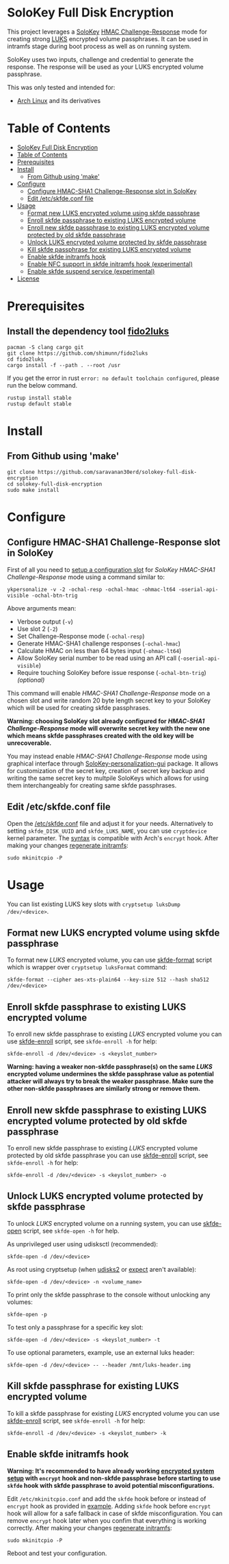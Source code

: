 # SoloKey Full Disk Encryption

This project leverages a [SoloKey](https://wiki.archlinux.org/index.php/Solo) [HMAC Challenge-Response](https://github.com/solokeys/solo-python#challenge-response) mode for creating strong [LUKS](https://gitlab.com/cryptsetup/cryptsetup) encrypted volume passphrases. It can be used in intramfs stage during boot process as well as on running system.

SoloKey uses two inputs, challenge and credential to generate the response. The response will be used as your LUKS encrypted volume passphrase.

This was only tested and intended for:

* [Arch Linux](https://www.archlinux.org/) and its derivatives

Table of Contents
=================

   * [SoloKey Full Disk Encryption](#solokey-full-disk-encryption)
   * [Table of Contents](#table-of-contents)
   * [Prerequisites](#prerequisites)
   * [Install](#install)
      * [From Github using 'make'](#from-github-using-make)
   * [Configure](#configure)
      * [Configure HMAC-SHA1 Challenge-Response slot in SoloKey](#configure-hmac-sha1-challenge-response-slot-in-SoloKey)
      * [Edit /etc/skfde.conf file](#edit-etcskfdeconf-file)
   * [Usage](#usage)
      * [Format new LUKS encrypted volume using skfde passphrase](#format-new-luks-encrypted-volume-using-skfde-passphrase)
      * [Enroll skfde passphrase to existing LUKS encrypted volume](#enroll-skfde-passphrase-to-existing-luks-encrypted-volume)
      * [Enroll new skfde passphrase to existing LUKS encrypted volume protected by old skfde passphrase](#enroll-new-skfde-passphrase-to-existing-luks-encrypted-volume-protected-by-old-skfde-passphrase)
      * [Unlock LUKS encrypted volume protected by skfde passphrase](#unlock-luks-encrypted-volume-protected-by-skfde-passphrase)
      * [Kill skfde passphrase for existing LUKS encrypted volume](#kill-skfde-passphrase-for-existing-luks-encrypted-volume)
      * [Enable skfde initramfs hook](#enable-skfde-initramfs-hook)
      * [Enable NFC support in skfde initramfs hook (experimental)](#enable-nfc-support-in-skfde-initramfs-hook-experimental)
      * [Enable skfde suspend service (experimental)](#enable-skfde-suspend-service-experimental)
   * [License](#license)

# Prerequisites

## Install the dependency tool [fido2luks](https://github.com/shimunn/fido2luks)

```
pacman -S clang cargo git
git clone https://github.com/shimunn/fido2luks
cd fido2luks
cargo install -f --path . --root /usr
```

If you get the error in rust `error: no default toolchain configured`, please run the below command.

```
rustup install stable
rustup default stable
```

# Install

## From Github using 'make'

```
git clone https://github.com/saravanan30erd/solokey-full-disk-encryption
cd solokey-full-disk-encryption
sudo make install
```

# Configure

## Configure HMAC-SHA1 Challenge-Response slot in SoloKey

First of all you need to [setup a configuration slot](https://wiki.archlinux.org/index.php/SoloKey#Setup_the_slot) for *SoloKey HMAC-SHA1 Challenge-Response* mode using a command similar to:

```
ykpersonalize -v -2 -ochal-resp -ochal-hmac -ohmac-lt64 -oserial-api-visible -ochal-btn-trig
```

Above arguments mean:

* Verbose output (`-v`)
* Use slot 2 (`-2`)
* Set Challenge-Response mode (`-ochal-resp`)
* Generate HMAC-SHA1 challenge responses (`-ochal-hmac`)
* Calculate HMAC on less than 64 bytes input (`-ohmac-lt64`)
* Allow SoloKey serial number to be read using an API call (`-oserial-api-visible`)
* Require touching SoloKey before issue response (`-ochal-btn-trig`) *(optional)*

This command will enable *HMAC-SHA1 Challenge-Response* mode on a chosen slot and write random 20 byte length secret key to your SoloKey which will be used for creating skfde passphrases.

**Warning: choosing SoloKey slot already configured for *HMAC-SHA1 Challenge-Response* mode will overwrite secret key with the new one which means skfde passphrases created with the old key will be unrecoverable.**

You may instead enable *HMAC-SHA1 Challenge-Response* mode using graphical interface through [SoloKey-personalization-gui](https://www.archlinux.org/packages/community/x86_64/SoloKey-personalization-gui/) package. It allows for customization of the secret key, creation of secret key backup and writing the same secret key to multpile SoloKeys which allows for using them interchangeably for creating same skfde passphrases.

## Edit /etc/skfde.conf file

Open the [/etc/skfde.conf](https://github.com/agherzan/SoloKey-full-disk-encryption/blob/master/src/skfde.conf) file and adjust it for your needs. Alternatively to setting `skfde_DISK_UUID` and `skfde_LUKS_NAME`, you can use `cryptdevice` kernel parameter. The [syntax](https://wiki.archlinux.org/index.php/Dm-crypt/Device_encryption#Configuring_the_kernel_parameters) is compatible with Arch's `encrypt` hook. After making your changes [regenerate initramfs](https://wiki.archlinux.org/index.php/Mkinitcpio#Image_creation_and_activation):

```
sudo mkinitcpio -P
```


# Usage
You can list existing LUKS key slots with `cryptsetup luksDump /dev/<device>`.

## Format new LUKS encrypted volume using skfde passphrase

To format new *LUKS* encrypted volume, you can use [skfde-format](https://github.com/agherzan/SoloKey-full-disk-encryption/blob/master/src/skfde-format) script which is wrapper over `cryptsetup luksFormat` command:

```
skfde-format --cipher aes-xts-plain64 --key-size 512 --hash sha512 /dev/<device>
```

## Enroll skfde passphrase to existing LUKS encrypted volume

To enroll new skfde passphrase to existing *LUKS* encrypted volume you can use [skfde-enroll](https://github.com/agherzan/SoloKey-full-disk-encryption/blob/master/src/skfde-enroll) script, see `skfde-enroll -h` for help:

```
skfde-enroll -d /dev/<device> -s <keyslot_number>
```

**Warning: having a weaker non-skfde passphrase(s) on the same *LUKS* encrypted volume undermines the skfde passphrase value as potential attacker will always try to break the weaker passphrase. Make sure the other  non-skfde passphrases are similarly strong or remove them.**

## Enroll new skfde passphrase to existing LUKS encrypted volume protected by old skfde passphrase

To enroll new skfde passphrase to existing *LUKS* encrypted volume protected by old skfde passphrase you can use [skfde-enroll](https://github.com/agherzan/SoloKey-full-disk-encryption/blob/master/src/skfde-enroll) script, see `skfde-enroll -h` for help:

```
skfde-enroll -d /dev/<device> -s <keyslot_number> -o
```

## Unlock LUKS encrypted volume protected by skfde passphrase

To unlock *LUKS* encrypted volume on a running system, you can use [skfde-open](https://github.com/agherzan/SoloKey-full-disk-encryption/blob/master/src/skfde-open) script, see `skfde-open -h` for help.

As unprivileged user using udisksctl (recommended):

```
skfde-open -d /dev/<device>
```

As root using cryptsetup (when [udisks2](https://www.archlinux.org/packages/extra/x86_64/udisks2/) or [expect](https://www.archlinux.org/packages/extra/x86_64/expect/) aren't available):

```
skfde-open -d /dev/<device> -n <volume_name>
```

To print only the skfde passphrase to the console without unlocking any volumes:

```
skfde-open -p
```

To test only a passphrase for a specific key slot:

```
skfde-open -d /dev/<device> -s <keyslot_number> -t
```

To use optional parameters, example, use an external luks header:

```
skfde-open -d /dev/<device> -- --header /mnt/luks-header.img
```

## Kill skfde passphrase for existing LUKS encrypted volume

To kill a skfde passphrase for existing *LUKS* encrypted volume you can use [skfde-enroll](https://github.com/agherzan/SoloKey-full-disk-encryption/blob/master/src/skfde-enroll) script, see `skfde-enroll -h` for help:

```
skfde-enroll -d /dev/<device> -s <keyslot_number> -k
```

## Enable skfde initramfs hook

**Warning: It's recommended to have already working [encrypted system setup](https://wiki.archlinux.org/index.php/Dm-crypt/Encrypting_an_entire_system) with `encrypt` hook and non-skfde passphrase before starting to use `skfde` hook with skfde passphrase to avoid potential misconfigurations.**

Edit `/etc/mkinitcpio.conf` and add the `skfde` hook before or instead of `encrypt` hook as provided in [example](https://wiki.archlinux.org/index.php/Dm-crypt/System_configuration#Examples). Adding `skfde` hook before `encrypt` hook will allow for a safe fallback in case of skfde misconfiguration. You can remove `encrypt` hook later when you confim that everything is working correctly. After making your changes [regenerate initramfs](https://wiki.archlinux.org/index.php/Mkinitcpio#Image_creation_and_activation):

```
sudo mkinitcpio -P
```

Reboot and test your configuration.
